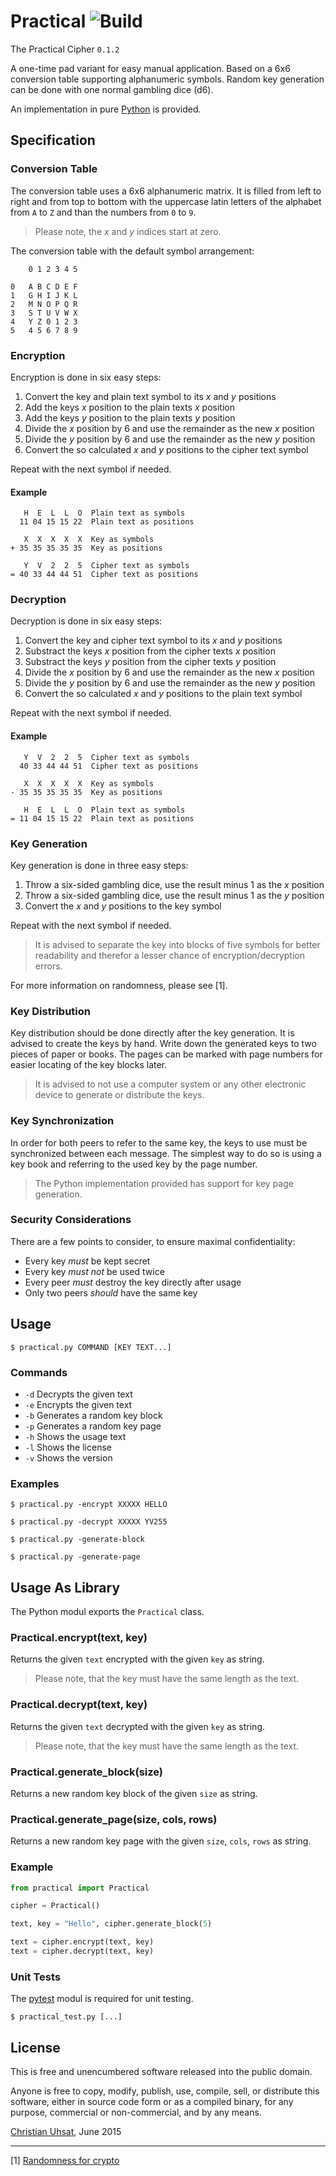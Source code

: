 # Practical ![Build](https://travis-ci.org/cuhsat/practical.svg)
The Practical Cipher `0.1.2`

A one-time pad variant for easy manual application. Based on a 6x6 conversion
table supporting alphanumeric symbols. Random key generation can be done with
one normal gambling dice (d6).

An implementation in pure [Python](https://www.python.org) is provided.

## Specification

### Conversion Table
The conversion table uses a 6x6 alphanumeric matrix. It is filled from left
to right and from top to bottom with the uppercase latin letters of the
alphabet from `A` to `Z` and than the numbers from `0` to `9`.

> Please note, the _x_ and _y_ indices start at zero.

The conversion table with the default symbol arrangement:
```
    0 1 2 3 4 5

0   A B C D E F
1   G H I J K L
2   M N O P Q R
3   S T U V W X
4   Y Z 0 1 2 3
5   4 5 6 7 8 9
```
### Encryption
Encryption is done in six easy steps:

1. Convert the key and plain text symbol to its _x_ and _y_ positions
2. Add the keys _x_ position to the plain texts _x_ position
3. Add the keys _y_ position to the plain texts _y_ position
4. Divide the _x_ position by 6 and use the remainder as the new _x_ position
5. Divide the _y_ position by 6 and use the remainder as the new _y_ position
6. Convert the so calculated _x_ and _y_ positions to the cipher text symbol

Repeat with the next symbol if needed.

#### Example
```
   H  E  L  L  O  Plain text as symbols
  11 04 15 15 22  Plain text as positions

   X  X  X  X  X  Key as symbols
+ 35 35 35 35 35  Key as positions

   Y  V  2  2  5  Cipher text as symbols
= 40 33 44 44 51  Cipher text as positions
```

### Decryption
Decryption is done in six easy steps:

1. Convert the key and cipher text symbol to its _x_ and _y_ positions
2. Substract the keys _x_ position from the cipher texts _x_ position
3. Substract the keys _y_ position from the cipher texts _y_ position
4. Divide the _x_ position by 6 and use the remainder as the new _x_ position
5. Divide the _y_ position by 6 and use the remainder as the new _y_ position
6. Convert the so calculated _x_ and _y_ positions to the plain text symbol

Repeat with the next symbol if needed.

#### Example
```
   Y  V  2  2  5  Cipher text as symbols
  40 33 44 44 51  Cipher text as positions

   X  X  X  X  X  Key as symbols
- 35 35 35 35 35  Key as positions

   H  E  L  L  O  Plain text as symbols
= 11 04 15 15 22  Plain text as positions
```

### Key Generation
Key generation is done in three easy steps:

1. Throw a six-sided gambling dice, use the result minus 1 as the _x_ position
2. Throw a six-sided gambling dice, use the result minus 1 as the _y_ position
3. Convert the _x_ and _y_ positions to the key symbol

Repeat with the next symbol if needed.

> It is advised to separate the key into blocks of five symbols for better
> readability and therefor a lesser chance of encryption/decryption errors.

For more information on randomness, please see [1].

### Key Distribution
Key distribution should be done directly after the key generation. It is
advised to create the keys by hand. Write down the generated keys to two
pieces of paper or books. The pages can be marked with page numbers for
easier locating of the key blocks later.

> It is advised to not use a computer system or any other electronic device to
> generate or distribute the keys.

### Key Synchronization
In order for both peers to refer to the same key, the keys to use must be 
synchronized between each message. The simplest way to do so is using a key 
book and referring to the used key by the page number.

> The Python implementation provided has support for key page generation.

### Security Considerations
There are a few points to consider, to ensure maximal confidentiality:

* Every key *must* be kept secret
* Every key *must not* be used twice
* Every peer *must* destroy the key directly after usage
* Only two peers *should* have the same key

## Usage
```$ practical.py COMMAND [KEY TEXT...]```

### Commands
* `-d` Decrypts the given text
* `-e` Encrypts the given text
* `-b` Generates a random key block
* `-p` Generates a random key page
* `-h` Shows the usage text
* `-l` Shows the license
* `-v` Shows the version

### Examples
```$ practical.py -encrypt XXXXX HELLO```

```$ practical.py -decrypt XXXXX YV255```

```$ practical.py -generate-block```

```$ practical.py -generate-page```

## Usage As Library
The Python modul exports the `Practical` class.

### Practical.encrypt(text, key)
Returns the given `text` encrypted with the given `key` as string.

> Please note, that the key must have the same length as the text.

### Practical.decrypt(text, key)
Returns the given `text` decrypted with the given `key` as string.

> Please note, that the key must have the same length as the text.

### Practical.generate_block(size)
Returns a new random key block of the given `size` as string.

### Practical.generate_page(size, cols, rows)
Returns a new random key page with the given `size`, `cols`, `rows` as string.

### Example
```python
from practical import Practical

cipher = Practical()

text, key = "Hello", cipher.generate_block(5)

text = cipher.encrypt(text, key)
text = cipher.decrypt(text, key)
```

### Unit Tests
The [pytest](https://pytest.org/) modul is required for unit testing.

```$ practical_test.py [...]```

## License
This is free and unencumbered software released into the public domain.

Anyone is free to copy, modify, publish, use, compile, sell, or distribute
this software, either in source code form or as a compiled binary, for any
purpose, commercial or non-commercial, and by any means.

[Christian Uhsat](https://github.com/cuhsat), June 2015

----
[1] [Randomness for crypto](https://www.cs.berkeley.edu/~daw/rnd/)
